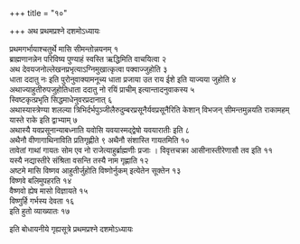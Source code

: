 +++
title = "१०"

+++
अथ प्रथमप्रश्ने दशमोऽध्यायः

प्रथमगर्भायाश्चतुर्थे
मासि सीमन्तोन्नयनम् १   
ब्राह्मणानन्नेन परिविष्य पुण्याहं स्वस्ति
ऋद्धिमिति वाचयित्वा २   
अथ देवयजनोल्लेखनप्रभृत्याऽग्निमुखात्कृत्वा
पक्वाज्जुहोति ३   
धाता ददातु नः इति पुरोनुवाक्यामनूच्य धाता प्रजाया उत राय
ईशे इति याज्यया जुहोति ४   
अथाज्याहुतीरुपजुहोतिधाता ददातु नो रयिं
प्राचीम् इत्यान्तादनुवाकस्य ५   
स्विष्टकृत्प्रभृति
सिद्धमाधेनुवरप्रदानात् ६   
अथास्यास्त्रेण्या शलल्या
त्रिभिर्दर्भपुञ्जीलैरुदुम्बरप्रसूनैर्यवप्रसूनैरिति केशान् विभजन्
सीमन्तमुन्नयति राकामहम् यास्ते राके इति द्वाभ्याम् ७   
अथास्यै
यवप्रसूनान्याबध्नाति यवोसि यवयास्मद्द्वेषो
यवयारातीः इति ८   
अथैनौ वीणागाथिनाविति प्रतिगृह्णीते ९
अथैनौ संशास्ति गायतमिति १०   
तावेतां गाथां गायतः सोम एव नो
राजेत्याहुर्ब्राह्मणीः प्रजाः । विवृत्तचक्रा
आसीनास्तीरेणासौ तव इति ११   
यस्यै नद्यास्तीरे संश्रिता वसन्ति तस्यै नाम
गृह्णाति १२   
अष्टमे मासि विष्णव आहुतीर्जुहोति विष्णोर्नुकम् इत्येतेन
सूक्तेन १३   
विष्णवे बलिमुपहरति १४   
वैष्णवो ह्येष मासो विज्ञायते
१५   
विष्णुर्हि गर्भस्य देवता १६   
इति हुतो व्याख्यातः १७   

इति बोधायनीये गृह्यसूत्रे प्रथमप्रश्ने दशमोऽध्यायः

